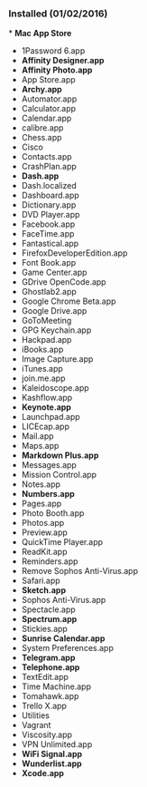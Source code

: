 ### Installed (01/02/2016)
\* **Mac App Store**

* 1Password 6.app
* **Affinity Designer.app**
* **Affinity Photo.app**
* App Store.app
* **Archy.app**
* Automator.app
* Calculator.app
* Calendar.app
* calibre.app
* Chess.app
* Cisco
* Contacts.app
* CrashPlan.app
* **Dash.app**
* Dash.localized
* Dashboard.app
* Dictionary.app
* DVD Player.app
* Facebook.app
* FaceTime.app
* Fantastical.app
* FirefoxDeveloperEdition.app
* Font Book.app
* Game Center.app
* GDrive OpenCode.app
* Ghostlab2.app
* Google Chrome Beta.app
* Google Drive.app
* GoToMeeting
* GPG Keychain.app
* Hackpad.app
* iBooks.app
* Image Capture.app
* iTunes.app
* join.me.app
* Kaleidoscope.app
* Kashflow.app
* **Keynote.app**
* Launchpad.app
* LICEcap.app
* Mail.app
* Maps.app
* **Markdown Plus.app**
* Messages.app
* Mission Control.app
* Notes.app
* **Numbers.app**
* Pages.app
* Photo Booth.app
* Photos.app
* Preview.app
* QuickTime Player.app
* ReadKit.app
* Reminders.app
* Remove Sophos Anti-Virus.app
* Safari.app
* **Sketch.app**
* Sophos Anti-Virus.app
* Spectacle.app
* **Spectrum.app**
* Stickies.app
* **Sunrise Calendar.app**
* System Preferences.app
* **Telegram.app**
* **Telephone.app**
* TextEdit.app
* Time Machine.app
* Tomahawk.app
* Trello X.app
* Utilities
* Vagrant
* Viscosity.app
* VPN Unlimited.app
* **WiFi Signal.app**
* **Wunderlist.app**
* **Xcode.app**
